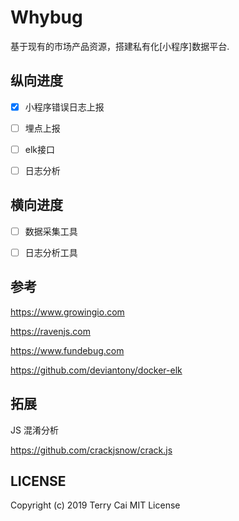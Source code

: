 # Whybug

基于现有的市场产品资源，搭建私有化[小程序]数据平台.



## 纵向进度

- [x] 小程序错误日志上报
- [ ] 埋点上报
- [ ] elk接口
- [ ] 日志分析





## 横向进度

- [ ] 数据采集工具

- [ ] 日志分析工具



## 参考

https://www.growingio.com

https://ravenjs.com

https://www.fundebug.com

https://github.com/deviantony/docker-elk



## 拓展

JS 混淆分析

https://github.com/crackjsnow/crack.js



## LICENSE 

Copyright (c) 2019 Terry Cai MIT License

